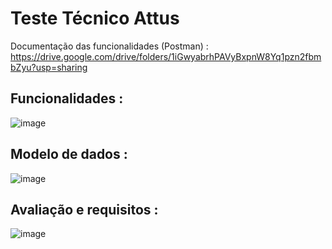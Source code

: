 # Teste Técnico Attus

Documentação das funcionalidades (Postman) :
https://drive.google.com/drive/folders/1iGwyabrhPAVyBxpnW8Yq1pzn2fbmbZyu?usp=sharing

## Funcionalidades :
![image](https://github.com/im2back/Teste-Tecnico-attus-/assets/117541466/a2e1d575-afb1-4098-a40d-41cf01321b44)

## Modelo de dados :

![image](https://github.com/im2back/Teste-Tecnico-attus-/assets/117541466/ab0d3f37-579c-45de-b28b-94db916eae18)

## Avaliação e requisitos :

![image](https://github.com/im2back/Teste-Tecnico-attus-/assets/117541466/fd51d860-07a6-4127-8bcc-d1bf6481ed9f)


